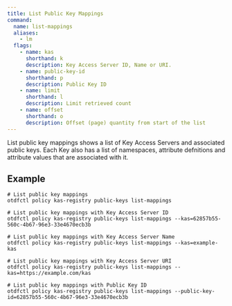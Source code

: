 ```yaml
---
title: List Public Key Mappings
command:
  name: list-mappings
  aliases:
    - lm
  flags:
    - name: kas
      shorthand: k
      description: Key Access Server ID, Name or URI.
    - name: public-key-id
      shorthand: p
      description: Public Key ID
    - name: limit
      shorthand: l
      description: Limit retrieved count
    - name: offset
      shorthand: o
      description: Offset (page) quantity from start of the list
---
```


List public key mappings shows a list of Key Access Servers and associated public keys. Each Key also has a list of namespaces, attribute defnitions and attribute values that are associated with it.

## Example

```shell
# List public key mappings
otdfctl policy kas-registry public-keys list-mappings
```

```shell
# List public key mappings with Key Access Server ID
otdfctl policy kas-registry public-keys list-mappings --kas=62857b55-560c-4b67-96e3-33e4670ecb3b
```

```shell
# List public key mappings with Key Access Server Name
otdfctl policy kas-registry public-keys list-mappings --kas=example-kas
```

```shell
# List public key mappings with Key Access Server URI
otdfctl policy kas-registry public-keys list-mappings --kas=https://example.com/kas
```

```shell
# List public key mappings with Public Key ID
otdfctl policy kas-registry public-keys list-mappings --public-key-id=62857b55-560c-4b67-96e3-33e4670ecb3b
```

